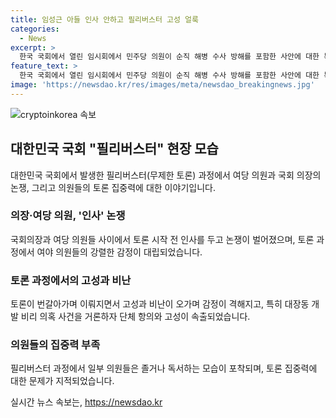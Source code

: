 ```yaml
---
title: 임성근 아들 인사 안하고 필리버스터 고성 얼룩
categories:
  - News
excerpt: >
  한국 국회에서 열린 임시회에서 민주당 의원이 순직 해병 수사 방해를 포함한 사안에 대한 특별검사 임명 법률안에 필리버스터를 벌이는 동안 여야 의원들 사이에 강한 감정 격론이 벌어졌습니다. 국회 의장과 국민의힘 의원 사이의 대화가 경계를 넘어 논쟁으로 이어지기도 했습니다. 토론 과정에서는 상반된 의견에 대한 비난과 공격이 서로 주고받으며 공방이 팽배했습니다. 유상범 의원과 파주진군 의원 등이 이에 터뜨린 여야의 신경전 속에서도 민주당 의원들이 백지 상태 또는 독서에 심취하는 모습이 확인되었습니다.
feature_text: >
  한국 국회에서 열린 임시회에서 민주당 의원이 순직 해병 수사 방해를 포함한 사안에 대한 특별검사 임명 법률안에 필리버스터를 벌이는 동안 여야 의원들 사이에 강한 감정 격론이 벌어졌습니다. 국회 의장과 국민의힘 의원 사이의 대화가 경계를 넘어 논쟁으로 이어지기도 했습니다. 토론 과정에서는 상반된 의견에 대한 비난과 공격이 서로 주고받으며 공방이 팽배했습니다. 유상범 의원과 파주진군 의원 등이 이에 터뜨린 여야의 신경전 속에서도 민주당 의원들이 백지 상태 또는 독서에 심취하는 모습이 확인되었습니다.
image: 'https://newsdao.kr/res/images/meta/newsdao_breakingnews.jpg'
---
```


<p><img src="https://newsdao.kr/res/images/meta/newsdao_breakingnews.jpg" alt="cryptoinkorea 속보" /></p>

<h2 data-ke-size="size26">대한민국 국회 "필리버스터" 현장 모습</h2>

<p data-ke-size="size16">대한민국 국회에서 발생한 필리버스터(무제한 토론) 과정에서 여당 의원과 국회 의장의 논쟁, 그리고 의원들의 토론 집중력에 대한 이야기입니다.</p>

<h3>의장·여당 의원, '인사' 논쟁</h3>

<p data-ke-size="size16">국회의장과 여당 의원들 사이에서 토론 시작 전 인사를 두고 논쟁이 벌어졌으며, 토론 과정에서 여야 의원들의 강렬한 감정이 대립되었습니다.</p>

<h3>토론 과정에서의 고성과 비난</h3>

<p data-ke-size="size16">토론이 번갈아가며 이뤄지면서 고성과 비난이 오가며 감정이 격해지고, 특히 대장동 개발 비리 의혹 사건을 거론하자 단체 항의와 고성이 속출되었습니다.</p>

<h3>의원들의 집중력 부족</h3>

<p data-ke-size="size16">필리버스터 과정에서 일부 의원들은 졸거나 독서하는 모습이 포착되며, 토론 집중력에 대한 문제가 지적되었습니다.</p>
실시간 뉴스 속보는, <a href="https://newsdao.kr" rel="dofollow">https://newsdao.kr</a>


